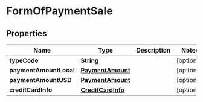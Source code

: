 

# FormOfPaymentSale


## Properties

| Name | Type | Description | Notes |
|------------ | ------------- | ------------- | -------------|
|**typeCode** | **String** |  |  [optional] |
|**paymentAmountLocal** | [**PaymentAmount**](PaymentAmount.md) |  |  [optional] |
|**paymentAmountUSD** | [**PaymentAmount**](PaymentAmount.md) |  |  [optional] |
|**creditCardInfo** | [**CreditCardInfo**](CreditCardInfo.md) |  |  [optional] |



